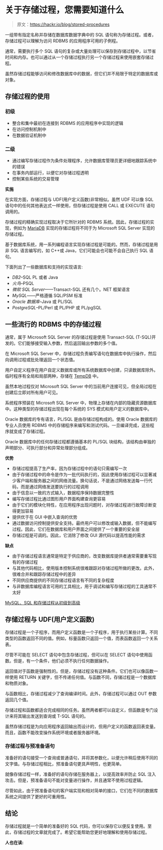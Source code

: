 # 关于存储过程，您需要知道什么

> 原文：<https://hackr.io/blog/stored-procedures>

一组带有指定名称并存储在数据库数据字典中的 SQL 语句称为存储过程。或者，存储过程可以理解为访问 RDBMS 的应用程序可用的子例程。

通常，需要执行多个 SQL 语句的复杂或大量处理可以保存到存储过程中，以节省时间和内存。也可以通过从一个存储过程执行另一个存储过程来使用嵌套存储过程。

虽然存储过程能够访问和修改数据库中的数据，但它们并不局限于特定的数据库或对象。

## **存储过程的使用**

### 初级

*   整合和集中最初在连接到 RDBMS 的应用程序中实现的逻辑
*   在访问控制机制中
*   在数据验证机制中

### 二级

*   通过编写存储过程作为条件处理程序，允许数据库管理员更详细地跟踪系统中的错误
*   在事务内部运行，以便它对存储过程透明
*   控制某些系统的交易管理

**实施**

在实现方面，存储过程与 UDF(用户定义函数)非常相似。虽然 UDF 可以像 SQL 语句中的任何其他表达式一样使用，但存储过程是使用 CALL 或 EXECUTE 语句调用的。

存储过程的精确实现过程取决于它所针对的 RDBMS 系统。因此，存储过程的实现，例如为 [MariaDB](https://hackr.io/tutorials/learn-mariadb?ref=blog-post/) 实现的存储过程将不同于为 Microsoft SQL Server 实现的存储过程。

基于数据库系统，用一系列编程语言实现存储过程是可能的。然而，存储过程是用非 SQL 语言编写的，如 C++或 Java，它们可能会也可能不会自己执行 SQL 语句。

下面列出了一些数据库和支持的实现语言:

*   *DB2*–SQL PL 或者 Java
*   *火鸟*–PSQL
*   *微软 SQL Server*——Transact-SQL 还有几个。NET 框架语言
*   *MySQL*——严格遵循 SQL/PSM 标准
*   *Oracle 数据库*–Java 或 PL/SQL
*   *PostgreSQL*–PL/Perl 或 PL/PHP 或 PL/pgSQL

## **一些流行的 RDBMS 中的存储过程**

通常，属于 Microsoft SQL Server 的存储过程是使用 Transact-SQL (T-SQL)开发的。它们能够接受输入参数，然后返回输出参数的多个值。

在 Microsoft SQL Server 中，存储过程负责编写语句在数据库中执行操作，然后向调用过程或批处理返回一个状态值。

用户自定义程序在用户自定义数据库或所有系统数据库中创建，只读数据库除外。临时程序有全局和局部两种，存储在 [TempDB](https://docs.microsoft.com/en-us/sql/relational-databases/databases/tempdb-database?view=sql-server-2017) 中。

虽然本地过程仅对 Microsoft SQL Server 中的当前用户连接可见，但全局过程在创建后立即对所有用户可见。

系统程序预装在 Microsoft SQL Server 中，物理上存储在内部的隐藏资源数据库中。这种类型的存储过程出现在每个系统的 SYS 模式和用户定义的数据库中。

Oracle 数据库的专有语言，PL/SQL 是由存储过程构成的。使用 Oracle 数据库的专业人员使用 RDBMS 中的存储程序来编写和测试代码。一旦编译完成，这些程序就变成了存储过程。

Oracle 数据库中的任何存储过程都遵循基本的 PL/SQL 块结构，该结构由单独的声明部分、可执行部分和异常处理部分组成。

**优势**

*   存储过程提高了生产率，因为存储过程中的语句只需编写一次
*   由于存储过程中的命令是作为一批代码执行的，因此使用存储过程可以显著减少客户端和服务器之间的网络流量。换句话说，不是通过网络发送每一行代码，而是通过网络发送要执行的过程调用
*   由于信息以一致的方式输入，数据程序保持数据完整性
*   编写存储过程比通过图形用户界面构建查询更容易
*   由于它们的模块化特性，在应用程序出现问题时，对存储过程进行故障诊断变得更加容易
*   提供优于在 GUI 中嵌入查询的优势
*   通过数据访问控制提供安全支持。最终用户可以修改或输入数据，但不能编写过程。因此，它们在数据库和用户界面之间提供了一个重要的安全层
*   存储过程是可调的。因此，它消除了修改 GUI 源代码以提高性能的需求

**缺点**

*   由于存储过程语言通常是特定于供应商的，改变数据库提供者通常需要重写现有的存储过程
*   与其他代码相比，使用版本控制系统很难跟踪对存储过程所做的更改。此外，很难合并和跟踪存储过程中的差异
*   不同供应商提供的不同存储过程语言有不同的复杂程度
*   与非数据库编程语言可用的工具相比，用于调试和编写存储过程的工具通常不太好

[MySQL、SQL 和存储过程从初级到高级](https://click.linksynergy.com/deeplink?id=jU79Zysihs4&mid=39197&murl=https%3A%2F%2Fwww.udemy.com%2Fcourse%2Fmysql-and-sql-from-beginner-to-advanced%2F)

## **存储过程与 UDF(用户定义函数)**

存储过程是一个子程序，而用户定义函数是一个子程序，用于执行某些计算。不同类型的函数返回不同的值。例如，标量函数只返回一个值，而表函数返回一个关系表。

尽管不可能在 SELECT 语句中包含存储过程，但可以在 SELECT 语句中使用函数。但是，有一个条件，他们必须不执行任何数据操作。

返回值对于函数是强制性的。但是，存储过程没有这种条件。它们也可以像函数一样使用 RETURN 关键字，但不传递任何值。与函数不同，存储过程是一个数据库和物质对象。

与函数相比，存储过程减少了查询编译时间。此外，存储过程可以通过 OUT 参数返回几个值。

存储过程和函数都适合完成相同的任务。虽然两者都可以自定义，但函数是专门设计来将其输出发送到查询或 T-SQL 语句的。

虽然存储过程是为向应用程序返回输出而设计的，但用户定义的函数返回表变量。而且，函数不能改变操作系统环境或者服务器环境。

### **存储过程与预准备语句**

准备好的语句接受一个查询或普通语句，并将其参数化，以便允许稍后使用不同的文字值。与存储过程相比，预准备语句更具声明性，也更简单。

就像存储过程一样，准备好的语句存储在服务器上，以提高效率并防止 SQL 注入攻击。但是，预准备语句不能对变量进行操作，并且通常不使用过程逻辑。

尽管如此，由于预准备语句的客户端实现和相对简单的接口，它们在不同的数据库系统之间提供了更好的可重用性。

## **结论**

存储过程就是一个简单的准备好的 SQL 代码，你可以保存它以便反复使用。至此，存储过程的文章就完成了。希望它能帮助您更好地理解和使用存储过程。

**人也在读:**
